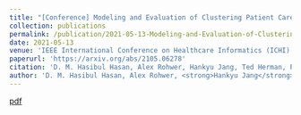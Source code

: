 ```yaml
---
title: "[Conference] Modeling and Evaluation of Clustering Patient Care into Bubbles"
collection: publications
permalink: /publication/2021-05-13-Modeling-and-Evaluation-of-Clustering-Patient-Care-into-Bubbles
date: 2021-05-13
venue: 'IEEE International Conference on Healthcare Informatics (ICHI)'
paperurl: 'https://arxiv.org/abs/2105.06278'
citation: 'D. M. Hasibul Hasan, Alex Rohwer, Hankyu Jang, Ted Herman, Philip M. Polgreen, Daniel K. Sewell, Bijaya Adhikari, and Sriram V. Pemmaraju. 2021. &quot;Modeling and Evaluation of Clustering Patient Care into Bubbles&quot; <i>In Proceedings of the IEEE International Conference on Healthcare Informatics (ICHI)</i>' 
author: 'D. M. Hasibul Hasan, Alex Rohwer, <strong>Hankyu Jang</strong>, Ted Herman, Philip M. Polgreen, Daniel K. Sewell, Bijaya Adhikari, and Sriram V. Pemmaraju'
---
```


[pdf](http://HankyuJang.github.io/files/paper/ICHI21_COVID19_bubble_clustering.pdf)
